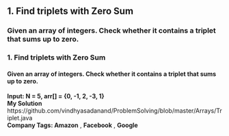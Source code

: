 
<h2>1. Find triplets with Zero Sum</h2>
<h3>Given an array of integers. Check whether it contains a triplet that sums up to zero. </h3>
<h3>1. Find triplets with Zero Sum</h3>
<h4>Given an array of integers. Check whether it contains a triplet that sums up to zero. </h4>
<p>
  <b> Input: 
    N = 5, arr[] = {0, -1, 2, -3, 1} </b><br/>
<b>My Solution </b> https://github.com/vindhyasadanand/ProblemSolving/blob/master/Arrays/Triplet.java  <br/>
  <b>Company Tags: </b> <b> Amazon</b> ,  <b> Facebook</b> , <b>Google </b><br/>

